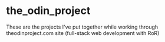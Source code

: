 # the_odin_project

These are the projects I've put together while working through theodinproject.com site (full-stack web development with RoR)

